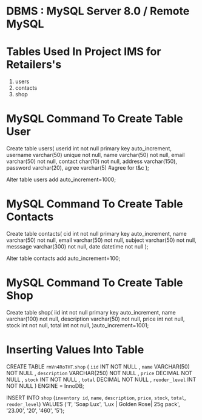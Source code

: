 # DBMS : MySQL Server 8.0 / Remote MySQL

# Tables Used In Project IMS for Retailers's
1. users
2. contacts
3. shop

# MySQL Command To Create Table User

Create table users(
    userid int not null primary key auto_increment,
    username varchar(50) unique not null,
    name varchar(50) not null,
    email varchar(50) not null,
    contact char(10) not null,
    address varchar(150),
    password varchar(20),
    agree varchar(5) #agree for t&c
);

Alter table users add auto_increment=1000;

# MySQL Command To Create Table Contacts

Create table contacts(
    cid int not null primary key auto_increment,
    name varchar(50) not null,
    email varchar(50) not null,
    subject varchar(50) not null,
    messsage varchar(300) not null,
    date datetime not null
);

Alter table contacts add auto_increment=100;

# MySQL Command To Create Table Shop

Create table shop(
    iid int not null primary key auto_increment,
    name varchar(100) not null,
    description varchar(50)  not null,
    price int not null,
    stock int not null,
    total int not null,
)auto_increment=1001;


# Inserting Values Into Table

CREATE TABLE `rmVn4RoTHT`.`shop` ( `iid` INT NOT NULL ,  `name` VARCHAR(50) NOT NULL ,  `description` VARCHAR(250) NOT NULL ,  `price` DECIMAL NOT NULL ,  `stock` INT NOT NULL ,  `total` DECIMAL NOT NULL ,  `reoder_level` INT NOT NULL ) ENGINE = InnoDB;


INSERT INTO `shop` (`inventory id`, `name`, `description`, `price`, `stock`, `total`, `reoder_level`) VALUES ('1', 'Soap Lux', 'Lux | Golden Rose| 25g pack', '23.00', '20', '460', '5');

